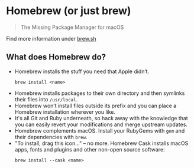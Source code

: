 ---
---

# Homebrew (or just brew)

> The Missing Package Manager for macOS

Find more information under [brew.sh](https://brew.sh/)

## What does Homebrew do?

- Homebrew installs the stuff you need that Apple didn’t.
  ```shell
  brew install <name>
  ```
- Homebrew installs packages to their own directory and then symlinks their
  files into `/usr/local`.
- Homebrew won’t install files outside its prefix and you can place a Homebrew installation wherever you like.
- It's all Git and Ruby underneath, so hack away with the knowledge that you can easily revert your modifications and merge upstream updates.
- Homebrew complements macOS. Install your RubyGems with `gem` and their dependencies with `brew`.
- "To install, drag this icon..." – no more. Homebrew Cask installs macOS apps, fonts and plugins and other non-open source software:
  ```shell
  brew install --cask <name>
  ```
